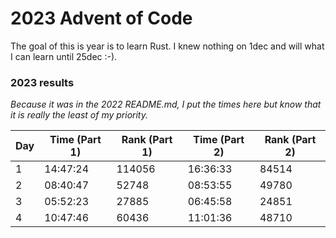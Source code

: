 # 2023 Advent of Code

The goal of this is year is to learn Rust. I knew nothing on 1dec and will what I can learn until 25dec :-).



### 2023 results

_Because it was in the 2022 README.md, I put the times here but know that it is really the least of my priority._

| Day | Time (Part 1) | Rank (Part 1) | Time (Part 2) | Rank (Part 2) |
|-----|---------------|---------------|---------------|---------------|
| 1   | 14:47:24      | 114056        | 16:36:33      | 84514         |
| 2   | 08:40:47      | 52748         | 08:53:55      | 49780         |
| 3   | 05:52:23      | 27885         | 06:45:58      | 24851         |
| 4   | 10:47:46      | 60436         | 11:01:36      | 48710         |